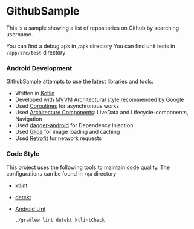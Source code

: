 # GithubSample

This is a sample showing a list of repositories on Github by searching username. 

You can find a debug apk in `/apk` directory
You can find unit tests in `/app/src/test` directory


### Android Development
GithubSample attempts to use the latest libraries and tools:

  - Written in [Kotlin](https://kotlinlang.org/)
  - Developed with [MVVM Architectural style](https://developer.android.com/jetpack/docs/guide#recommended-app-arch) recommended by Google
  - Used [Coroutines](https://kotlinlang.org/docs/reference/coroutines-overview.html) for asynchronous works
  - Used [Architecture Components](https://developer.android.com/topic/libraries/architecture/): LiveData and Lifecycle-components, Navigation
  - Used [dagger-android](https://google.github.io/dagger/android.html) for Dependency Injection
  - Used [Glide](https://bumptech.github.io/glide/) for image loading and caching
  - Used [Retrofit](https://square.github.io/retrofit/) for network requests

### Code Style

This project uses the following tools to maintain code quality. The configurations can be found in `/qa` directory

- [ktlint](https://ktlint.github.io/)
- [detekt](https://arturbosch.github.io/detekt/)
- [Android Lint](http://tools.android.com/tips/lint)

  ```
  ./gradlew lint detekt ktlintCheck
  ``` 
  
  
